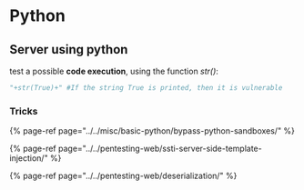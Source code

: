 # Python

## Server using python

test a possible **code execution**, using the function _str\(\)_:

```python
"+str(True)+" #If the string True is printed, then it is vulnerable
```

### Tricks

{% page-ref page="../../misc/basic-python/bypass-python-sandboxes/" %}

{% page-ref page="../../pentesting-web/ssti-server-side-template-injection/" %}

{% page-ref page="../../pentesting-web/deserialization/" %}

